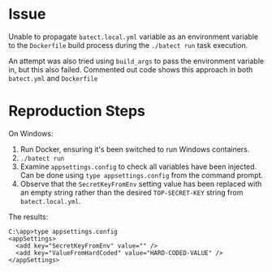 # Issue

Unable to propagate `batect.local.yml` variable as an environment variable to the `Dockerfile` build process during the `./batect run` task execution.

An attempt was also tried using `build_args` to pass the environment variable in, but this also failed. Commented out code shows this approach in both `batect.yml` and `Dockerfile`

# Reproduction Steps

On Windows:

1. Run Docker, ensuring it's been switched to run Windows containers.
1. `./batect run`
1. Examine `appsettings.config` to check all variables have been injected. Can be done using `type appsettings.config` from the command prompt.
1. Observe that the `SecretKeyFromEnv` setting value has been replaced with an empty string rather than the desired `TOP-SECRET-KEY` string from `batect.local.yml`.

The results:

```
C:\app>type appsettings.config
<appSettings>
  <add key="SecretKeyFromEnv" value="" />
  <add key="ValueFromHardCoded" value="HARD-CODED-VALUE" />
</appSettings>
```